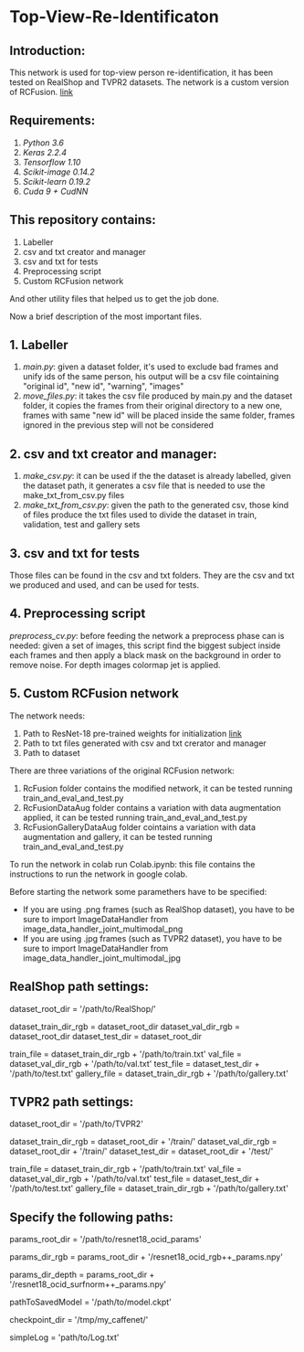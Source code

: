 # Top-View-Re-Identificaton

## Introduction:

This network is used for top-view person re-identification, it has been tested on RealShop and TVPR2 datasets. The network is a custom version of RCFusion. [link](https://github.com/MRLoghmani/rcfusion)

## Requirements:

1. *Python 3.6*
2. *Keras 2.2.4*
3. *Tensorflow 1.10*
4. *Scikit-image 0.14.2*
5. *Scikit-learn 0.19.2*
6. *Cuda 9 + CudNN*

## This repository contains:
 
1. Labeller
2. csv and txt creator and manager
3. csv and txt for tests
4. Preprocessing script
5. Custom RCFusion network

And other utility files that helped us to get the job done.

Now a brief description of the most important files.

## 1. Labeller

1. *main.py*: given a dataset folder, it's used to exclude bad frames and unify ids of the same person, his output will be a csv file cointaining "original id", "new id", "warning", "images"
2. *move_files.py*: it takes the csv file produced by main.py and the dataset folder, it copies the frames from their original directory to a new one, frames with same "new id" will be placed inside the same folder, frames ignored in the previous step will not be considered

## 2. csv and txt creator and manager:

1. *make_csv.py*: it can be used if the the dataset is already labelled, given the dataset path, it generates a csv file that is needed to use the make_txt_from_csv.py files
3. *make_txt_from_csv.py*: given the path to the generated csv, those kind of files produce the txt files used to divide the dataset in train, validation, test and gallery sets

## 3. csv and txt for tests

Those files can be found in the csv and txt folders. They are the csv and txt we produced and used, and can be used for tests.

## 4. Preprocessing script

*preprocess_cv.py*: before feeding the network a preprocess phase can is needed: given a set of images, this script find the biggest subject inside each frames and then apply a black mask on the background in order to remove noise. For depth images colormap jet is applied. 

## 5. Custom RCFusion network

The network needs:
1. Path to ResNet-18 pre-trained weights for initialization [link](https://data.acin.tuwien.ac.at/index.php/s/RueHQUbs2JtoHeJ)
2. Path to txt files generated with csv and txt crerator and manager
3. Path to dataset

There are three variations of the original RCFusion network: 
1. RcFusion folder contains the modified network, it can be tested running train_and_eval_and_test.py
2. RcFusionDataAug folder contains a variation with data augmentation applied, it can be tested running train_and_eval_and_test.py
3. RcFusionGalleryDataAug folder cointains a variation with data augmentation and gallery, it can be tested running train_and_eval_and_test.py

To run the network in colab run Colab.ipynb: this file contains the instructions to run the network in google colab.

Before starting the network some paramethers have to be specified:
- If you are using .png frames (such as RealShop dataset), you have to be sure to import ImageDataHandler from image_data_handler_joint_multimodal_png
- If you are using .jpg frames (such as TVPR2 dataset), you have to be sure to import ImageDataHandler from image_data_handler_joint_multimodal_jpg

## RealShop path settings:

dataset_root_dir = '/path/to/RealShop/'

dataset_train_dir_rgb = dataset_root_dir
dataset_val_dir_rgb = dataset_root_dir
dataset_test_dir = dataset_root_dir

train_file = dataset_train_dir_rgb + '/path/to/train.txt'
val_file = dataset_val_dir_rgb + '/path/to/val.txt'
test_file = dataset_test_dir + '/path/to/test.txt'
gallery_file = dataset_train_dir_rgb + '/path/to/gallery.txt'

## TVPR2 path settings:

dataset_root_dir = '/path/to/TVPR2'

dataset_train_dir_rgb = dataset_root_dir + '/train/'
dataset_val_dir_rgb = dataset_root_dir + '/train/'
dataset_test_dir = dataset_root_dir + '/test/'

train_file = dataset_train_dir_rgb + '/path/to/train.txt'
val_file = dataset_val_dir_rgb + '/path/to/val.txt'
test_file = dataset_test_dir + '/path/to/test.txt'
gallery_file = dataset_train_dir_rgb + '/path/to/gallery.txt'

## Specify the following paths:

params_root_dir = '/path/to/resnet18_ocid_params'

params_dir_rgb = params_root_dir + '/resnet18_ocid_rgb++_params.npy'

params_dir_depth = params_root_dir + '/resnet18_ocid_surfnorm++_params.npy'

pathToSavedModel = '/path/to/model.ckpt'

checkpoint_dir = '/tmp/my_caffenet/'

simpleLog = 'path/to/Log.txt'
